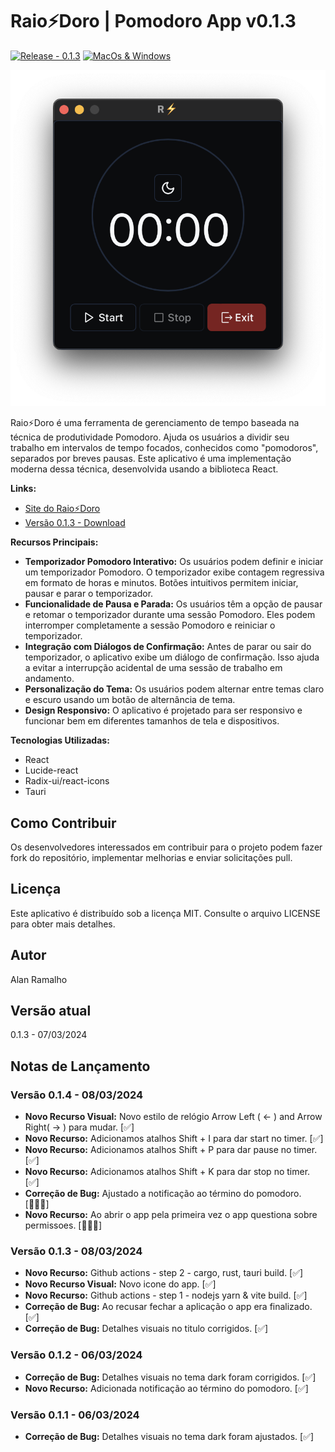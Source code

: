 # Raio⚡️Doro | Pomodoro App v0.1.3

[![Release - 0.1.3](https://img.shields.io/static/v1?label=Release&message=0.1.3&color=2ea44f)](https://github.com/raioramalho/raiodoro/releases/tag/v0.1.3)
[![MacOs & Windows](https://github.com/raioramalho/raiodoro/actions/workflows/workflow.yml/badge.svg?branch=main)](https://github.com/raioramalho/raiodoro/releases/tag/v0.1.3)

![Raio⚡️Doro App Screenshot](raiodoro.png)

Raio⚡️Doro é uma ferramenta de gerenciamento de tempo baseada na técnica de produtividade Pomodoro. Ajuda os usuários a dividir seu trabalho em intervalos de tempo focados, conhecidos como "pomodoros", separados por breves pausas. Este aplicativo é uma implementação moderna dessa técnica, desenvolvida usando a biblioteca React.

**Links:**
- [Site do Raio⚡️Doro](https://raioramalho.github.io/raiodoro-page)
- [Versão 0.1.3 - Download](https://github.com/raioramalho/raiodoro/releases/tag/v0.1.3)

**Recursos Principais:**
- **Temporizador Pomodoro Interativo:** Os usuários podem definir e iniciar um temporizador Pomodoro. O temporizador exibe contagem regressiva em formato de horas e minutos. Botões intuitivos permitem iniciar, pausar e parar o temporizador.
- **Funcionalidade de Pausa e Parada:** Os usuários têm a opção de pausar e retomar o temporizador durante uma sessão Pomodoro. Eles podem interromper completamente a sessão Pomodoro e reiniciar o temporizador.
- **Integração com Diálogos de Confirmação:** Antes de parar ou sair do temporizador, o aplicativo exibe um diálogo de confirmação. Isso ajuda a evitar a interrupção acidental de uma sessão de trabalho em andamento.
- **Personalização do Tema:** Os usuários podem alternar entre temas claro e escuro usando um botão de alternância de tema.
- **Design Responsivo:** O aplicativo é projetado para ser responsivo e funcionar bem em diferentes tamanhos de tela e dispositivos.

**Tecnologias Utilizadas:**
- React
- Lucide-react
- Radix-ui/react-icons
- Tauri

## Como Contribuir
Os desenvolvedores interessados em contribuir para o projeto podem fazer fork do repositório, implementar melhorias e enviar solicitações pull.

## Licença
Este aplicativo é distribuído sob a licença MIT. Consulte o arquivo LICENSE para obter mais detalhes.

## Autor
Alan Ramalho

## Versão atual
0.1.3 - 07/03/2024

## Notas de Lançamento

### Versão 0.1.4 - 08/03/2024
- **Novo Recurso Visual:** Novo estilo de relógio Arrow Left ( ← ) and Arrow Right( → ) para mudar. [✅]
- **Novo Recurso:** Adicionamos atalhos Shift + I  para dar start no timer. [✅]
- **Novo Recurso:** Adicionamos atalhos Shift + P  para dar pause no timer. [✅]
- **Novo Recurso:** Adicionamos atalhos Shift + K  para dar stop no timer. [✅]
- **Correção de Bug:** Ajustado a notificação ao término do pomodoro.  [👨🏾‍🔧]
- **Novo Recurso:** Ao abrir o app pela primeira vez o app questiona sobre permissoes. [👨🏾‍🔧]

### Versão 0.1.3 - 08/03/2024
- **Novo Recurso:** Github actions - step 2 - cargo, rust, tauri build. [✅] 
- **Novo Recurso Visual:** Novo icone do app. [✅]
- **Novo Recurso:** Github actions - step 1 - nodejs yarn & vite build. [✅]
- **Correção de Bug:** Ao recusar fechar a aplicação o app era finalizado. [✅]
- **Correção de Bug:** Detalhes visuais no titulo corrigidos. [✅]

### Versão 0.1.2 - 06/03/2024
- **Correção de Bug:** Detalhes visuais no tema dark foram corrigidos. [✅]
- **Novo Recurso:** Adicionada notificação ao término do pomodoro. [✅]

### Versão 0.1.1 - 06/03/2024
- **Correção de Bug:** Detalhes visuais no tema dark foram ajustados. [✅]
